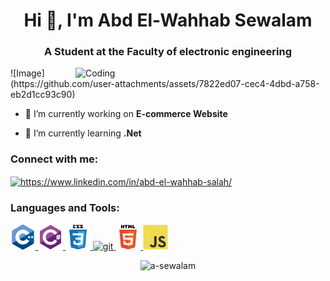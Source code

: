<h1 align="center">Hi 👋, I'm Abd El-Wahhab Sewalam</h1>
<h3 align="center">A Student at the Faculty of electronic engineering</h3>

<img align="right" alt="Coding" width="400" src="[https://cdn.dribbble.com/users/116207...](https://github.com/user-attachments/assets/7822ed07-cec4-4dbd-a758-eb2d1cc93c90)">
![Image](https://github.com/user-attachments/assets/7822ed07-cec4-4dbd-a758-eb2d1cc93c90)

- 🔭 I’m currently working on **E-commerce Website**

- 🌱 I’m currently learning **.Net**

<h3 align="left">Connect with me:</h3>
<p align="left">
<a href="https://www.linkedin.com/in/abd-el-wahhab-salah/" target="blank"><img align="center" src="https://raw.githubusercontent.com/rahuldkjain/github-profile-readme-generator/master/src/images/icons/Social/linked-in-alt.svg" alt="https://www.linkedin.com/in/abd-el-wahhab-salah/" height="30" width="40" /></a>
</p>

<h3 align="left">Languages and Tools:</h3>
<p align="left"> <a href="https://www.w3schools.com/cpp/" target="_blank" rel="noreferrer"> <img src="https://raw.githubusercontent.com/devicons/devicon/master/icons/cplusplus/cplusplus-original.svg" alt="cplusplus" width="40" height="40"/> </a> <a href="https://www.w3schools.com/cs/" target="_blank" rel="noreferrer"> <img src="https://raw.githubusercontent.com/devicons/devicon/master/icons/csharp/csharp-original.svg" alt="csharp" width="40" height="40"/> </a> <a href="https://www.w3schools.com/css/" target="_blank" rel="noreferrer"> <img src="https://raw.githubusercontent.com/devicons/devicon/master/icons/css3/css3-original-wordmark.svg" alt="css3" width="40" height="40"/> </a> <a href="https://git-scm.com/" target="_blank" rel="noreferrer"> <img src="https://www.vectorlogo.zone/logos/git-scm/git-scm-icon.svg" alt="git" width="40" height="40"/> </a> <a href="https://www.w3.org/html/" target="_blank" rel="noreferrer"> <img src="https://raw.githubusercontent.com/devicons/devicon/master/icons/html5/html5-original-wordmark.svg" alt="html5" width="40" height="40"/> </a> <a href="https://developer.mozilla.org/en-US/docs/Web/JavaScript" target="_blank" rel="noreferrer"> <img src="https://raw.githubusercontent.com/devicons/devicon/master/icons/javascript/javascript-original.svg" alt="javascript" width="40" height="40"/> </a> </p>

<p align="center"> <img src="https://komarev.com/ghpvc/?username=a-sewalam&label=Profile%20views&color=0e75b6&style=flat" alt="a-sewalam" /> </p>

